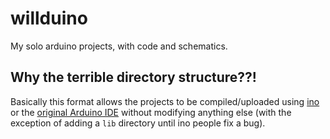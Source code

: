 willduino
=========

My solo arduino projects, with code and schematics.

Why the terrible directory structure??!
---------------------------------------

Basically this format allows the projects to be compiled/uploaded using [ino](https://github.com/amperka/ino "ino tool") or the [original Arduino IDE](http://arduino.cc/en/main/software "Arduino IDE") without modifying anything else (with the exception of adding a `lib` directory until ino people fix a bug).
